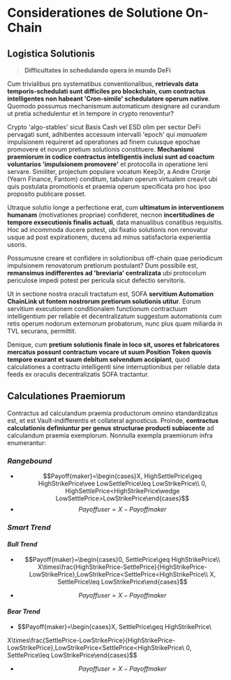 # Considerationes de Solutione On-Chain

## Logistica Solutionis

> **Difficultates in schedulando opera in mundo DeFi**

Cum trivialibus pro systematibus conventionalibus, **retrievals data temporis-schedulati sunt difficiles pro blockchain, cum contractus intelligentes non habeant 'Cron-simile' schedulatore operum native**. Quomodo possumus mechanismum automaticum designare ad curandum ut pretia schedulentur et in tempore in crypto renoventur?

Crypto 'algo-stables' sicut Basis Cash vel ESD olim per sector DeFi pervagati sunt, adhibentes accessum intervalli 'epoch' qui _manualem_ impulsionem requireret ad operationes ad finem cuiusque epochae promovere et novum pretium solutionis constituere. **Mechanismi praemiorum in codice contractus intelligentis inclusi sunt ad coactum voluntarios 'impulsionem promovere'** et protocolla in operatione leni servare. Similiter, projectum populare vocatum Keep3r, a Andre Cronje (Yearn Finance, Fantom) conditum, tabulam operum virtualem creavit ubi quis postulata promotionis et praemia operum specificata pro hoc ipso proposito publicare posset.

Utraque solutio longe a perfectione erat, cum **ultimatum in interventionem humanam** (motivationes propriae) confideret, necnon **incertitudines de tempore exsecutionis finalis actuali**, data manualibus conatibus requisitis. Hoc ad incommoda ducere potest, ubi fixatio solutionis non renovatur usque ad post expirationem, ducens ad minus satisfactoria experientia usoris.

Possumusne creare et confidere in solutionibus off-chain quae periodicum impulsionem renovatorum pretiorum postulant? Dum possibile est, **remansimus indifferentes ad 'breviaria' centralizata** ubi protocolum periculose impedi potest per pericula sicut defectio servitoris.

Ut in sectione nostra oraculi tractatum est, SOFA **servitium Automation ChainLink ut fontem nostrorum pretiorum solutionis utitur**. Eorum servitium executionem conditionalem functionum contractuum intelligentium per reliable et decentralizatum suggestum automationis cum retis operum nodorum externorum probatorum, nunc plus quam miliarda in TVL securans, permittit.

Denique, cum **pretium solutionis finale in loco sit, usores et fabricatores mercatus possunt contractum vocare ut suum Position Token quovis tempore exurant et suum debitum solvendum accipiant**, quod calculationes a contractu intelligenti sine interruptionibus per reliable data feeds ex oraculis decentralizatis SOFA tractantur.

## Calculationes Praemiorum

Contractus ad calculandum praemia productorum omnino standardizatus est, et est Vault-indifferentis et collateral agnosticus. Proinde, **contractus calculationis definiuntur per genus structurae producti subiacente** ad calculandum praemia exemplorum. Nonnulla exempla praemiorum infra enumerantur:

### _Rangebound_

- $$Payoff{maker}=\begin{cases}X, HighSettlePrice\geq HighStrikePrice\vee LowSettlePrice\leq LowStrikePrice\\  0, HighSettlePrice<HighStrikePrice\wedge LowSettlePrice>LowStrikePrice\end{cases}$$
- $$Payoff {user}=X - Payoff {maker}$$

### _Smart Trend_

#### _Bull Trend_

- $$Payoff{maker}=\begin{cases}0, SettlePrice\geq HighStrikePrice\\
X\times\frac{HighStrikePrice-SettlePrice}{HighStrikePrice-LowStrikePrice},LowStrikePrice<SettlePrice<HighStrikePrice\\
X, SettlePrice\leq LowStrikePrice\end{cases}$$

- $$Payoff {user}=X - Payoff {maker}$$

#### _Bear Trend_

- $$Payoff{maker}=\begin{cases}X, SettlePrice\geq HighStrikePrice\\

X\times\frac{SettlePrice-LowStrikePrice}{HighStrikePrice-LowStrikePrice},LowStrikePrice<SettlePrice<HighStrikePrice\\
0, SettlePrice\leq LowStrikePrice\end{cases}$$

- $$Payoff {user}=X - Payoff {maker}$$